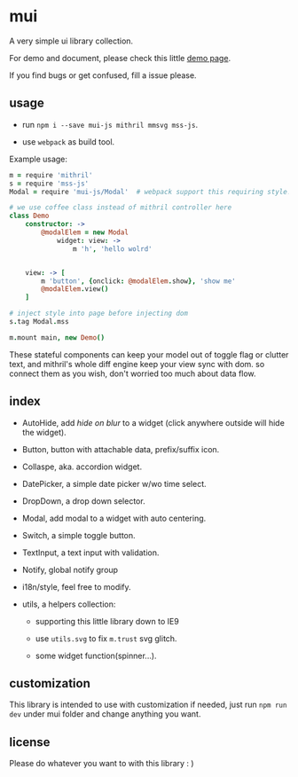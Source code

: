 mui
===

A very simple ui library collection.

For demo and document, please check this little [demo page](http://winterland1989.github.io/mui/).

If you find bugs or get confused, fill a issue please.

usage
-----

+ run `npm i --save mui-js mithril mmsvg mss-js`.

+ use `webpack` as build tool.

Example usage:

```coffeescript
m = require 'mithril'
s = require 'mss-js'
Modal = require 'mui-js/Modal'  # webpack support this requiring style!

# we use coffee class instead of mithril controller here
class Demo
    constructor: ->
        @modalElem = new Modal
            widget: view: ->
                m 'h', 'hello wolrd'


    view: -> [
        m 'button', {onclick: @modalElem.show}, 'show me'
        @modalElem.view()
    ]

# inject style into page before injecting dom
s.tag Modal.mss

m.mount main, new Demo()
```

These stateful components can keep your model out of toggle flag or clutter text, and mithril's whole diff engine keep your view sync with dom. so connect them as you wish, don't worried too much about data flow.

index
-----

+ AutoHide, add *hide on blur* to a widget (click anywhere outside will hide the widget).

+ Button, button with attachable data, prefix/suffix icon.

+ Collaspe, aka. accordion widget.

+ DatePicker, a simple date picker w/wo time select.

+ DropDown, a drop down selector.

+ Modal, add modal to a widget with auto centering.

+ Switch, a simple toggle button.

+ TextInput, a text input with validation.

+ Notify, global notify group

+ i18n/style, feel free to modify. 

+ utils, a helpers collection:

    + supporting this little library down to IE9

    + use `utils.svg` to fix `m.trust` svg glitch.

    + some widget function(spinner...).

customization
-------------

This library is intended to use with customization if needed, just run `npm run dev` under mui folder and change anything you want.


license
-------

Please do whatever you want to with this library : )
